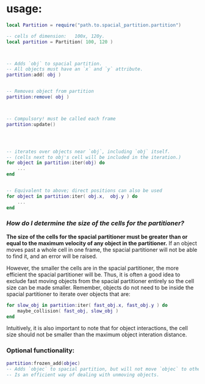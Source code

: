 
# usage:

```lua
local Partition = require("path.to.spacial_partition.partition")

-- cells of dimension:   100x, 120y.
local partition = Partition( 100, 120 )



-- Adds `obj` to spacial partition.
-- All objects must have an `x` and `y` attribute.
partition:add( obj )


-- Removes object from partition
partition:remove( obj )



-- Compulsory! must be called each frame
partition:update()




-- iterates over objects near `obj`, including `obj` itself.
-- (cells next to obj's cell will be included in the iteration.)
for object in partition:iter(obj) do
    ...
end


-- Equivalent to above; direct positions can also be used
for object in partition:iter( obj.x,  obj.y ) do
    ...
end
```


### *How do I determine the size of the cells for the partitioner?*
**The size of the cells for the spacial partitioner must be greater than or equal to the maximum velocity of any object in the partitioner.**
If an object moves past a whole cell in one frame, the spacial partitioner will not be able to find it, and an error will be raised.

However, the smaller the cells are in the spacial partitioner, the more efficient the spacial partitioner will be.
Thus, it is often a good idea to exclude fast moving objects from the spacial partitioner entirely so the cell size can be made smaller.
Remember, objects do not need to be inside the spacial partitioner to iterate over objects that are:
```lua
for slow_obj in partition:iter( fast_obj.x, fast_obj.y ) do
    maybe_collision( fast_obj, slow_obj )
end
```
Intuitively, it is also important to note that for object interactions,
the cell size should not be smaller than the maximum object interation distance.



### Optional functionality:


```lua
partition:frozen_add(objec)
-- Adds `objec` to spacial partition, but will not move `objec` to other cells.
-- Is an efficient way of dealing with unmoving objects.
```
